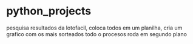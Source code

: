 # python_projects
pesquisa resultados da lotofacil, coloca todos em um planilha, cria um grafico com os mais sorteados todo o procesos roda em segundo plano 
